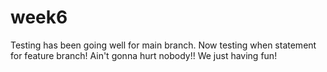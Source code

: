 # week6
Testing has been going well for main branch. Now testing when statement for feature branch!
Ain't gonna hurt nobody!! We just having fun!


